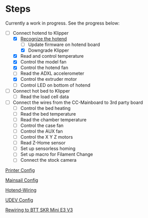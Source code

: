 # Steps

Currently a work in progress. See the progress below:

- [ ] Connect hotend to Klipper
    - [x] [Recognize the hotend](recognize-hotend.md)
        - [ ] Update firmware on hotend board
        - [x] Downgrade Klipper
    - [x] Read and control temperature
    - [x] Control the model fan
    - [X] Control the hotend fan
    - [ ] Read the ADXL accelerometer
    - [x] Control the extruder motor
    - [ ] Control LED on bottom of hotend
- [ ] Connect hot bed to Klipper
    - [ ] Read the load cell data
- [ ] Connect the wires from the CC-Mainboard to 3rd party board
    - [ ] Control the bed heating
    - [ ] Read the bed temperature
    - [ ] Read the chamber temperature
    - [ ] Control the case fan
    - [ ] Control the AUX fan
    - [ ] Control the X Y Z motors
    - [ ] Read Z-Home sensor
    - [ ] Set up sensorless homing
    - [ ] Set up macro for Filament Change
    - [ ] Connect the stock camera

[Printer Config](printer-config.md)

[Mainsail Config](mainsail-config.md)

[Hotend-Wiring](recognize-hotend.md)

[UDEV Config](udev-setup.md)

[Rewiring to BTT SKR Mini E3 V3](rewire-btt-skr-mini3.md)
